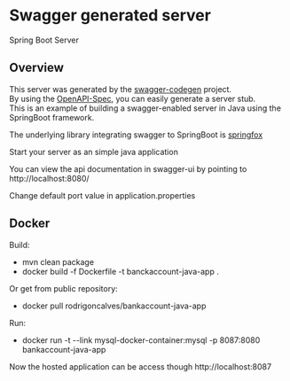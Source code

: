 # Swagger generated server

Spring Boot Server 


## Overview  
This server was generated by the [swagger-codegen](https://github.com/swagger-api/swagger-codegen) project.  
By using the [OpenAPI-Spec](https://github.com/swagger-api/swagger-core), you can easily generate a server stub.  
This is an example of building a swagger-enabled server in Java using the SpringBoot framework.  

The underlying library integrating swagger to SpringBoot is [springfox](https://github.com/springfox/springfox)  

Start your server as an simple java application  

You can view the api documentation in swagger-ui by pointing to  
http://localhost:8080/  

Change default port value in application.properties

## Docker

Build:
- mvn clean package
- docker build -f Dockerfile -t banckaccount-java-app .

Or get from public repository:
- docker pull rodrigoncalves/bankaccount-java-app

Run:
- docker run -t --link mysql-docker-container:mysql -p 8087:8080 bankaccount-java-app

 Now the hosted application can be access though http://localhost:8087
